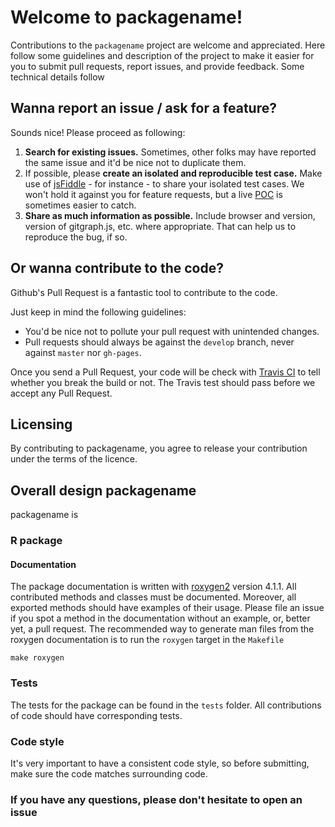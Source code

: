 # Welcome to packagename!

Contributions to the `packagename` project are welcome and appreciated. Here
follow some guidelines and description of the project to make it
easier for you to submit pull requests, report issues, and provide
feedback.
Some technical details follow 

## Wanna report an issue / ask for a feature?

Sounds nice! Please proceed as following:

1. **Search for existing issues.** Sometimes, other folks may have reported the same issue and it'd be nice not to duplicate them.
2. If possible, please **create an isolated and reproducible test case.** Make use of [jsFiddle](jsfiddle.net) - for instance - to share your isolated test cases. We won't hold it against you for feature requests, but a live [POC](http://en.wikipedia.org/wiki/Proof_of_concept) is sometimes easier to catch.
3. **Share as much information as possible.** Include browser and version, version of gitgraph.js, etc. where appropriate. That can help us to reproduce the bug, if so.

## Or wanna contribute to the code?

Github's Pull Request is a fantastic tool to contribute to the code.

Just keep in mind the following guidelines:

- You'd be nice not to pollute your pull request with unintended changes.
- Pull requests should always be against the `develop` branch, never against `master` nor `gh-pages`.

Once you send a Pull Request, your code will be check with [Travis CI](https://travis-ci.org/yourname/package) to tell whether you break the build or not. The Travis test should pass before we accept any Pull Request.


## Licensing

By contributing to packagename, you agree to release your contribution under
the terms of the licence.

## Overall design packagename

packagename is
### R package



#### Documentation

The package documentation is written with
[roxygen2](http://cran.r-project.org/web/packages/roxygen2/index.html)
version 4.1.1.  All contributed methods and classes must be
documented. Moreover, all exported methods should have examples of
their usage. Please file an issue if you spot a method in the
documentation without an example, or, better yet, a pull request. The
recommended way to generate man files from the roxygen documentation
is to run the `roxygen` target in the `Makefile`

```
make roxygen
```

### Tests

The tests for the package can be found in the `tests` folder. All
contributions of code should have corresponding tests.

### Code style

It's very important to have a consistent code style, so before
submitting, make sure the code matches surrounding code.

### If you have any questions, please don't hesitate to open an issue
